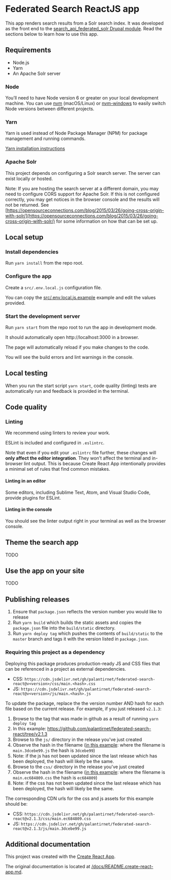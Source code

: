 # Federated Search ReactJS app

This app renders search results from a Solr search index.  It was developed as the front end to the [search_api_federated_solr Drupal module](https://github.com/palantirnet/search_api_federated_solr#federated-solr-search-api-module).  Read the sections below to learn how to use this app.

## Requirements

- Node.js
- Yarn
- An Apache Solr server

### Node

You’ll need to have Node version 6 or greater on your local development machine. You can use [nvm](https://github.com/creationix/nvm#installation) (macOS/Linux) or [nvm-windows](https://github.com/coreybutler/nvm-windows#node-version-manager-nvm-for-windows) to easily switch Node versions between different projects.

### Yarn

Yarn is used instead of Node Package Manager (NPM) for package management and running commands.

[Yarn installation instructions](https://yarnpkg.com/en/docs/install)

### Apache Solr

This project depends on configuring a Solr search server. The server can exist locally or hosted.

Note: If you are hosting the search server at a different domain, you may need to configure CORS support for Apache Solr. If this is not configured correctly, you may get notices in the browser console and the results will not be returned. See [https://opensourceconnections.com/blog/2015/03/26/going-cross-origin-with-solr/](https://opensourceconnections.com/blog/2015/03/26/going-cross-origin-with-solr/) for some information on how that can be set up.

## Local setup

### Install dependencies

Run `yarn install` from the repo root.

### Configure the app

Create a `src/.env.local.js` configuration file.

You can copy the [src/.env.local.js.example](src/.env.local.js.example) example and edit the values provided.

### Start the development server

Run `yarn start` from the repo root to run the app in development mode.

It should automatically open http://localhost:3000 in a browser.

The page will automatically reload if you make changes to the code.

You will see the build errors and lint warnings in the console.

## Local testing

When you run the start script `yarn start`, code quality (linting) tests are automatically run and feedback is provided in the terminal.

## Code quality

### Linting

We recommend using linters to review your work.

ESLint is included and configured in `.eslintrc`.

Note that even if you edit your `.eslintrc` file further, these changes will **only affect the editor integration**. They won’t affect the terminal and in-browser lint output. This is because Create React App intentionally provides a minimal set of rules that find common mistakes.

#### Linting in an editor

Some editors, including Sublime Text, Atom, and Visual Studio Code, provide plugins for ESLint.

#### Linting in the console

You should see the linter output right in your terminal as well as the browser console.

## Theme the search app

TODO

## Use the app on your site

TODO

## Publishing releases

1. Ensure that `package.json` reflects the version number you would like to release
1. Run `yarn build` which builds the static assets and copies the `package.json` file into the `build/static` directory.
1. Run `yarn deploy tag` which pushes the contents of `build/static` to the `master` branch and tags it with the version listed in `package.json`.

### Requiring this project as a dependency

Deploying this package produces production-ready JS and CSS files that can be referenced in a project as external dependencies.

- CSS: `https://cdn.jsdelivr.net/gh/palantirnet/federated-search-react@v<version>/css/main.<hash>.css`
- JS: `https://cdn.jsdelivr.net/gh/palantirnet/federated-search-react@v<version>/js/main.<hash>.js`

To update the package, replace the the version number AND hash for each file based on the current release.  For example, if you just released `v2.1.3`:

1. Browse to the tag that was made in github as a result of running `yarn deploy tag`
  1. In this example: https://github.com/palantirnet/federated-search-react/tree/v2.1.3
1. Browse to the `js/` directory in the release you've just created
  1. Observe the hash in the filename ([in this example](https://github.com/palantirnet/federated-search-react/tree/v2.1.3/js): where the filename is `main.3dcebe99.js` the hash is `3dcebe99`)
  1. Note: if the js has not been updated since the last release which has been deployed, the hash will likely be the same.
1. Browse to the `css/` directory in the release you've just created
  1. Observe the hash in the filename ([in this example](https://github.com/palantirnet/federated-search-react/tree/v2.1.3/css): where the filename is `main.ec684809.css` the hash is `ec684809`)
  1. Note: if the css has not been updated since the last release which has been deployed, the hash will likely be the same.

The corresponding CDN urls for the css and js assets for this example should be:
- CSS: `https://cdn.jsdelivr.net/gh/palantirnet/federated-search-react@v2.1.3/css/main.ec684809.css`
- JS: `https://cdn.jsdelivr.net/gh/palantirnet/federated-search-react@v2.1.3/js/main.3dcebe99.js`

## Additional documentation

This project was created with the [Create React App](https://github.com/facebook/create-react-app).

The original documentation is located at [/docs/README.create-react-app.md](/docs/README.create-react-app.md).
